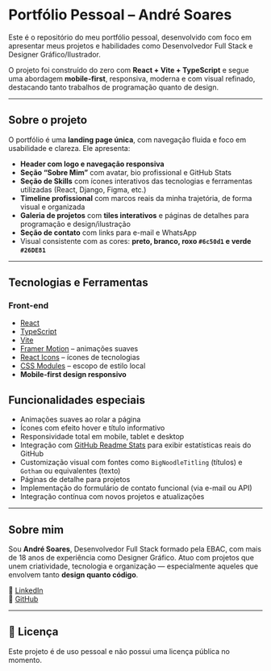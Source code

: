 # Portfólio Pessoal – André Soares

Este é o repositório do meu portfólio pessoal, desenvolvido com foco em apresentar meus projetos e habilidades como Desenvolvedor Full Stack e Designer Gráfico/Ilustrador.

O projeto foi construído do zero com **React + Vite + TypeScript** e segue uma abordagem **mobile-first**, responsiva, moderna e com visual refinado, destacando tanto trabalhos de programação quanto de design.

---

## Sobre o projeto

O portfólio é uma **landing page única**, com navegação fluida e foco em usabilidade e clareza. Ele apresenta:

- **Header com logo e navegação responsiva**
- **Seção “Sobre Mim”** com avatar, bio profissional e GitHub Stats
- **Seção de Skills** com ícones interativos das tecnologias e ferramentas utilizadas (React, Django, Figma, etc.)
- **Timeline profissional** com marcos reais da minha trajetória, de forma visual e organizada
- **Galeria de projetos** com **tiles interativos** e páginas de detalhes para programação e design/ilustração
- **Seção de contato** com links para e-mail e WhatsApp
- Visual consistente com as cores: **preto, branco, roxo `#6c50d1` e verde `#26DE81`**

---

## Tecnologias e Ferramentas

### Front-end

- [React](https://react.dev/)
- [TypeScript](https://www.typescriptlang.org/)
- [Vite](https://vitejs.dev/)
- [Framer Motion](https://www.framer.com/motion/) – animações suaves
- [React Icons](https://react-icons.github.io/react-icons/) – ícones de tecnologias
- [CSS Modules](https://github.com/css-modules/css-modules) – escopo de estilo local
- **Mobile-first design responsivo**

## Funcionalidades especiais

- Animações suaves ao rolar a página
- Ícones com efeito hover e título informativo
- Responsividade total em mobile, tablet e desktop
- Integração com [GitHub Readme Stats](https://github.com/anuraghazra/github-readme-stats) para exibir estatísticas reais do GitHub
- Customização visual com fontes como `BigNoodleTitling` (títulos) e `Gotham` ou equivalentes (texto)
- Páginas de detalhe para projetos
- Implementação do formulário de contato funcional (via e-mail ou API)
- Integração contínua com novos projetos e atualizações

---

## Sobre mim

Sou **André Soares**, Desenvolvedor Full Stack formado pela EBAC, com mais de 18 anos de experiência como Designer Gráfico. Atuo com projetos que unem criatividade, tecnologia e organização — especialmente aqueles que envolvem tanto **design quanto código**.

🔗 [LinkedIn](https://www.linkedin.com/in/andredg)  
🔗 [GitHub](https://github.com/AndreDG88)

---

## 📄 Licença

Este projeto é de uso pessoal e não possui uma licença pública no momento.
